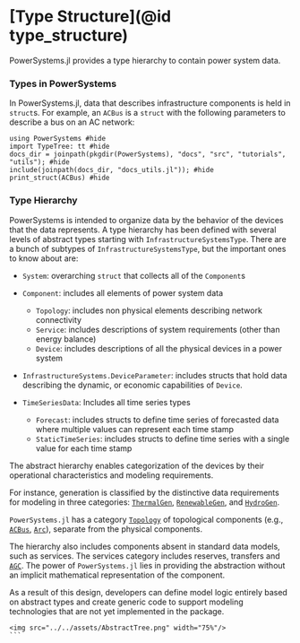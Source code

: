 # [Type Structure](@id type_structure)

PowerSystems.jl provides a type hierarchy to contain power system data.

### Types in PowerSystems

In PowerSystems.jl, data that describes infrastructure components is held in `struct`s.
For example, an `ACBus` is a `struct` with the following parameters to describe a bus
on an AC network:

```@repl types
using PowerSystems #hide
import TypeTree: tt #hide
docs_dir = joinpath(pkgdir(PowerSystems), "docs", "src", "tutorials", "utils"); #hide
include(joinpath(docs_dir, "docs_utils.jl")); #hide
print_struct(ACBus) #hide
```

### Type Hierarchy

PowerSystems is intended to organize data by the behavior of the devices that
the data represents. A type hierarchy has been defined with several levels of
abstract types starting with `InfrastructureSystemsType`. There are a bunch of subtypes of
`InfrastructureSystemsType`, but the important ones to know about are:

  - `System`: overarching `struct` that collects all of the `Component`s

  - `Component`: includes all elements of power system data
    
      + `Topology`: includes non physical elements describing network connectivity
      + `Service`: includes descriptions of system requirements (other than energy balance)
      + `Device`: includes descriptions of all the physical devices in a power system
  - `InfrastructureSystems.DeviceParameter`: includes structs that hold data describing the
    dynamic, or economic capabilities of `Device`.
  - `TimeSeriesData`: Includes all time series types
    
      + `Forecast`: includes structs to define time series of forecasted data where multiple
        values can represent each time stamp
      + `StaticTimeSeries`: includes structs to define time series with a single value for each
        time stamp

The abstract hierarchy enables categorization of the devices by their operational
characteristics and modeling requirements.

For instance, generation is classified by the distinctive
data requirements for modeling in three categories: [`ThermalGen`](@ref), [`RenewableGen`](@ref),
and [`HydroGen`](@ref).

`PowerSystems.jl` has a category [`Topology`](@ref) of topological components
(e.g., [`ACBus`](@ref), [`Arc`](@ref)), separate from the physical components.

The hierarchy also includes components absent in standard data models, such as services.
The services category includes reserves, transfers and [`AGC`](@ref). The power of `PowerSystems.jl`
lies in providing the abstraction without an implicit mathematical representation of the component.

As a result of this design, developers can define model logic entirely based on abstract
types and create generic code to support modeling technologies that are not yet
implemented in the package.

```@raw html
<img src="../../assets/AbstractTree.png" width="75%"/>
``` ⠀
```
